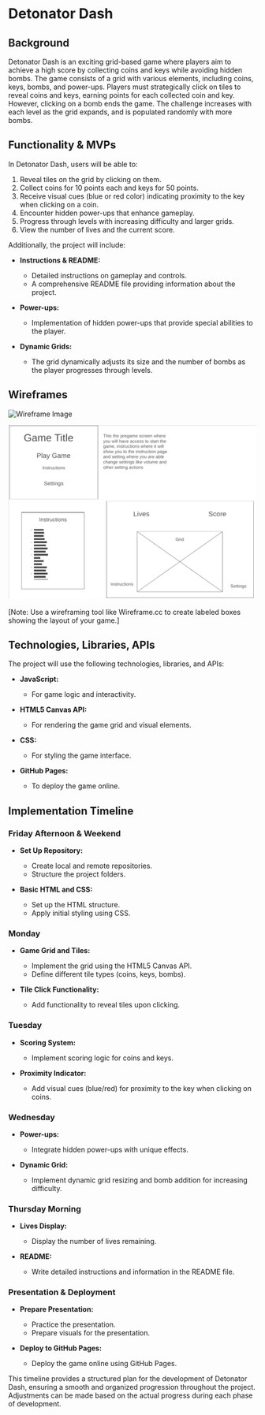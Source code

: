 # Detonator Dash

## Background

Detonator Dash is an exciting grid-based game where players aim to achieve a high score by collecting coins and keys while avoiding hidden bombs. The game consists of a grid with various elements, including coins, keys, bombs, and power-ups. Players must strategically click on tiles to reveal coins and keys, earning points for each collected coin and key. However, clicking on a bomb ends the game. The challenge increases with each level as the grid expands, and is populated randomly with more bombs.

## Functionality & MVPs

In Detonator Dash, users will be able to:

1. Reveal tiles on the grid by clicking on them.
2. Collect coins for 10 points each and keys for 50 points.
3. Receive visual cues (blue or red color) indicating proximity to the key when clicking on a coin.
4. Encounter hidden power-ups that enhance gameplay.
5. Progress through levels with increasing difficulty and larger grids.
6. View the number of lives and the current score.

Additionally, the project will include:

- **Instructions & README:**
  - Detailed instructions on gameplay and controls.
  - A comprehensive README file providing information about the project.

- **Power-ups:**
  - Implementation of hidden power-ups that provide special abilities to the player.

- **Dynamic Grids:**
  - The grid dynamically adjusts its size and the number of bombs as the player progresses through levels.

## Wireframes

![Wireframe Image](link_to_your_wireframe_image)


![Alt text](image.png)

[Note: Use a wireframing tool like Wireframe.cc to create labeled boxes showing the layout of your game.]

## Technologies, Libraries, APIs

The project will use the following technologies, libraries, and APIs:

- **JavaScript:**
  - For game logic and interactivity.

- **HTML5 Canvas API:**
  - For rendering the game grid and visual elements.

- **CSS:**
  - For styling the game interface.

- **GitHub Pages:**
  - To deploy the game online.

## Implementation Timeline

### Friday Afternoon & Weekend

- **Set Up Repository:**
  - Create local and remote repositories.
  - Structure the project folders.

- **Basic HTML and CSS:**
  - Set up the HTML structure.
  - Apply initial styling using CSS.

### Monday

- **Game Grid and Tiles:**
  - Implement the grid using the HTML5 Canvas API.
  - Define different tile types (coins, keys, bombs).

- **Tile Click Functionality:**
  - Add functionality to reveal tiles upon clicking.

### Tuesday

- **Scoring System:**
  - Implement scoring logic for coins and keys.

- **Proximity Indicator:**
  - Add visual cues (blue/red) for proximity to the key when clicking on coins.

### Wednesday

- **Power-ups:**
  - Integrate hidden power-ups with unique effects.

- **Dynamic Grid:**
  - Implement dynamic grid resizing and bomb addition for increasing difficulty.

### Thursday Morning

- **Lives Display:**
  - Display the number of lives remaining.

- **README:**
  - Write detailed instructions and information in the README file.

### Presentation & Deployment

- **Prepare Presentation:**
  - Practice the presentation.
  - Prepare visuals for the presentation.

- **Deploy to GitHub Pages:**
  - Deploy the game online using GitHub Pages.

This timeline provides a structured plan for the development of Detonator Dash, ensuring a smooth and organized progression throughout the project. Adjustments can be made based on the actual progress during each phase of development.
